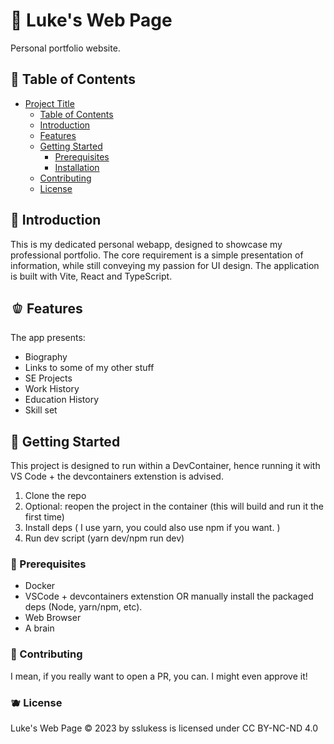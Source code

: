 # 🍎 Luke's Web Page

Personal portfolio website.

## 🍐 Table of Contents

- [Project Title](#project-title)
  - [Table of Contents](#table-of-contents)
  - [Introduction](#introduction)
  - [Features](#features)
  - [Getting Started](#getting-started)
    - [Prerequisites](#prerequisites)
    - [Installation](#installation)
  - [Contributing](#contributing)
  - [License](#license)

## 🥦 Introduction

This is my dedicated personal webapp, designed to showcase my professional portfolio. The core requirement is a simple presentation of information, while still conveying my passion for UI design. The application is built with Vite, React and TypeScript.

## 🫑 Features

The app presents:
- Biography
- Links to some of my other stuff
- SE Projects
- Work History
- Education History 
- Skill set

## 🥨 Getting Started

This project is designed to run within a DevContainer, hence running it with VS Code + the devcontainers extenstion is advised.

1. Clone the repo 
2. Optional: reopen the project in the container (this will build and run it the first time)
3. Install deps ( I use yarn, you could also use npm if you want. )
4. Run dev script (yarn dev/npm run dev) 

### 🍌 Prerequisites
 
- Docker
- VSCode + devcontainers extenstion OR manually install the packaged deps (Node, yarn/npm, etc). 
- Web Browser
- A brain

### 🍍 Contributing 

I mean, if you really want to open a PR, you can. I might even approve it! 

### 🫐 License

Luke's Web Page © 2023 by sslukess is licensed under CC BY-NC-ND 4.0 
